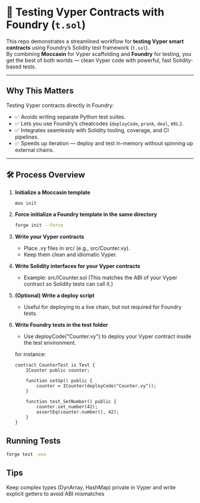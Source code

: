 # 🐍 Testing Vyper Contracts with Foundry (`t.sol`)

This repo demonstrates a streamlined workflow for **testing Vyper smart contracts** using Foundry’s Solidity test framework (`t.sol`).  
By combining **Moccasin** for Vyper scaffolding and **Foundry** for testing, you get the best of both worlds — clean Vyper code with powerful, fast Solidity-based tests.

---

## Why This Matters
Testing Vyper contracts directly in Foundry:
- ✅ Avoids writing separate Python test suites.
- ✅ Lets you use Foundry’s cheatcodes (`deployCode`, `prank`, `deal`, etc.).
- ✅ Integrates seamlessly with Solidity tooling, coverage, and CI pipelines.
- ✅ Speeds up iteration — deploy and test in-memory without spinning up external chains.

---

## 🛠 Process Overview

1. **Initialize a Moccasin template**
   ```bash
   mox init 
   ```

2. **Force initialize a Foundry template in the same directory**
    ```bash
    forge init --force 
    ```

3. **Write your Vyper contracts**
    - Place .vy files in src/ (e.g., src/Counter.vy).
    - Keep them clean and idiomatic Vyper.

4. **Write Solidity interfaces for your Vyper contracts**
    - Example: src/ICounter.sol
        (This matches the ABI of your Vyper contract so Solidity tests can call it.)

5. **(Optional) Write a deploy script**
    - Useful for deploying to a live chain, but not required for Foundry tests.

6. **Write Foundry tests in the test folder**
    - Use deployCode("Counter.vy") to deploy your Vyper contract inside the test environment.

    for instance:
    ```solidity
    contract CounterTest is Test {
        ICounter public counter;

        function setUp() public {
            counter = ICounter(deployCode("Counter.vy"));
        }

        function test_SetNumber() public {
            counter.set_number(42);
            assertEq(counter.number(), 42);
        }
    }
    ```

## Running Tests
```bash
forge test -vvv
```

## Tips
Keep complex types (DynArray, HashMap) private in Vyper and write explicit getters to avoid ABI mismatches


